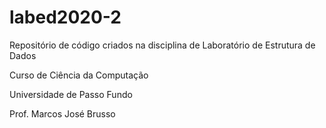# labed2020-2
Repositório de código criados na disciplina de Laboratório de Estrutura de Dados

Curso de Ciência da Computação

Universidade de Passo Fundo

Prof. Marcos José Brusso

